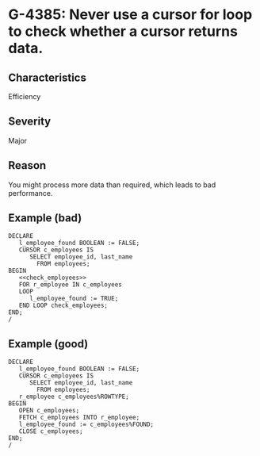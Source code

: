 # G-4385: Never use a cursor for loop to check whether a cursor returns data.

## Characteristics

Efficiency

## Severity

Major

## Reason

You might process more data than required, which leads to bad performance.

## Example (bad)

```
DECLARE
   l_employee_found BOOLEAN := FALSE;
   CURSOR c_employees IS
      SELECT employee_id, last_name
        FROM employees;
BEGIN
   <<check_employees>>
   FOR r_employee IN c_employees
   LOOP
      l_employee_found := TRUE;
   END LOOP check_employees;
END;
/
```

## Example (good)

```
DECLARE
   l_employee_found BOOLEAN := FALSE;
   CURSOR c_employees IS
      SELECT employee_id, last_name
        FROM employees;
   r_employee c_employees%ROWTYPE;
BEGIN
   OPEN c_employees;
   FETCH c_employees INTO r_employee;
   l_employee_found := c_employees%FOUND;
   CLOSE c_employees;
END;
/
```